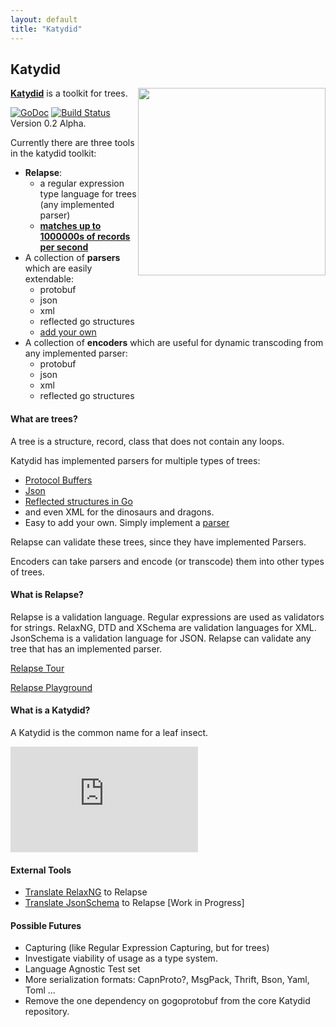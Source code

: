 ```yaml
---
layout: default
title: "Katydid"
---
```


## Katydid

<img src="{{ site.url }}/logo.png" width="300" style="float:right">

[**Katydid**](https://github.com/katydid/katydid) is a toolkit for trees.

[![GoDoc](https://godoc.org/github.com/katydid/katydid?status.svg)](https://godoc.org/github.com/katydid/katydid) [![Build Status](https://drone.io/github.com/katydid/katydid/status.png)](https://drone.io/github.com/katydid/katydid/latest) Version 0.2 Alpha.

Currently there are three tools in the katydid toolkit:

  * **Relapse**: 
    - a regular expression type language for trees (any implemented parser)
    - [**matches up to 1000000s of records per second**](./relapse/relapsespeed.html)
  * A collection of **parsers** which are easily extendable:
    - protobuf
    - json
    - xml
    - reflected go structures
    - [add your own](./parser/addingparsers.html)
  * A collection of **encoders** which are useful for dynamic transcoding from any implemented parser:
    - protobuf
    - json
    - xml
    - reflected go structures

#### What are trees?

A tree is a structure, record, class that does not contain any loops.

Katydid has implemented parsers for multiple types of trees:

  * [Protocol Buffers](https://developers.google.com/protocol-buffers/)
  * [Json](http://json.org/)
  * [Reflected structures in Go](http://golang.org/pkg/reflect)
  * and even XML for the dinosaurs and dragons.
  * Easy to add your own. Simply implement a [parser](./parser/addingparsers.html)

Relapse can validate these trees, since they have implemented Parsers.

Encoders can take parsers and encode (or transcode) them into other types of trees.

#### What is Relapse?

Relapse is a validation language.
Regular expressions are used as validators for strings.
RelaxNG, DTD and XSchema are validation languages for XML.
JsonSchema is a validation language for JSON.
Relapse can validate any tree that has an implemented parser.

[Relapse Tour](http://katydid.github.io/tour)

[Relapse Playground](http://katydid.github.io/play)

#### What is a Katydid?

A Katydid is the common name for a leaf insect.
<iframe width="300" height="169" src="https://www.youtube.com/embed/SvjSP2xYZm8" frameborder="0" allowfullscreen></iframe>

#### External Tools

  * [Translate RelaxNG](https://github.com/katydid/relaxng) to Relapse
  * [Translate JsonSchema](https://github.com/katydid/jsonschema) to Relapse [Work in Progress]

#### Possible Futures

  * Capturing (like Regular Expression Capturing, but for trees)
  * Investigate viability of usage as a type system.
  * Language Agnostic Test set
  * More serialization formats: CapnProto?, MsgPack, Thrift, Bson, Yaml, Toml ...
  * Remove the one dependency on gogoprotobuf from the core Katydid repository.
